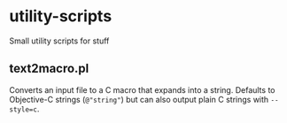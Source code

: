 # utility-scripts
Small utility scripts for stuff

## text2macro.pl

Converts an input file to a C macro that expands into a string. Defaults to Objective-C strings (`@"string"`)
but can also output plain C strings with `--style=c`.
